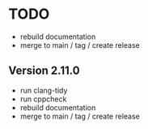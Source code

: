 # TODO

* rebuild documentation
* merge to main / tag / create release

## Version 2.11.0

* run clang-tidy
* run cppcheck
* rebuild documentation
* merge to main / tag / create release
